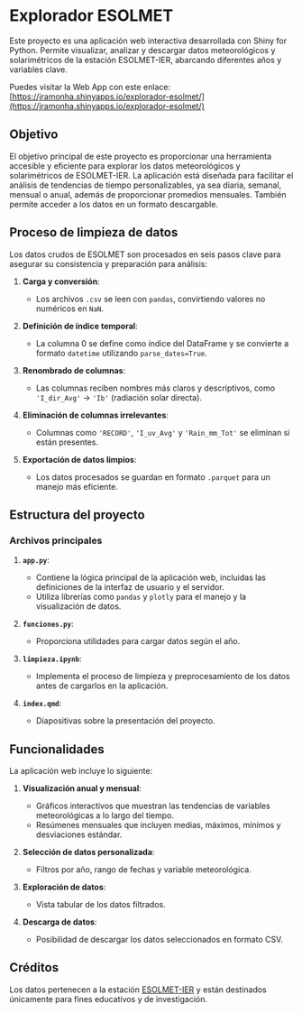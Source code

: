 # Explorador ESOLMET

Este proyecto es una aplicación web interactiva desarrollada con Shiny for Python. Permite visualizar, analizar y descargar datos meteorológicos y solarimétricos de la estación ESOLMET-IER, abarcando diferentes años y variables clave.

Puedes visitar la Web App con este enlace:
[https://jramonha.shinyapps.io/explorador-esolmet/](https://jramonha.shinyapps.io/explorador-esolmet/)


## Objetivo

El objetivo principal de este proyecto es proporcionar una herramienta accesible y eficiente para explorar los datos meteorológicos y solarimétricos de ESOLMET-IER. La aplicación está diseñada para facilitar el análisis de tendencias de tiempo personalizables, ya sea diaria, semanal, mensual o anual, además de proporcionar promedios mensuales. También permite acceder a los datos en un formato descargable.


## Proceso de limpieza de datos

Los datos crudos de ESOLMET son procesados en seis pasos clave para asegurar su consistencia y preparación para análisis:

1. **Carga y conversión**:  
   - Los archivos `.csv` se leen con `pandas`, convirtiendo valores no numéricos en `NaN`.

2. **Definición de índice temporal**:  
   - La columna 0 se define como índice del DataFrame y se convierte a formato `datetime` utilizando `parse_dates=True`.

3. **Renombrado de columnas**:  
   - Las columnas reciben nombres más claros y descriptivos, como `'I_dir_Avg'` → `'Ib'` (radiación solar directa).

4. **Eliminación de columnas irrelevantes**:  
   - Columnas como `'RECORD'`, `'I_uv_Avg'` y `'Rain_mm_Tot'` se eliminan si están presentes.

5. **Exportación de datos limpios**:  
   - Los datos procesados se guardan en formato `.parquet` para un manejo más eficiente.


## Estructura del proyecto

### Archivos principales

1. **`app.py`**:
   - Contiene la lógica principal de la aplicación web, incluidas las definiciones de la interfaz de usuario y el servidor.
   - Utiliza librerías como `pandas` y `plotly` para el manejo y la visualización de datos.

2. **`funciones.py`**:
   - Proporciona utilidades para cargar datos según el año.

3. **`limpieza.ipynb`**:
   - Implementa el proceso de limpieza y preprocesamiento de los datos antes de cargarlos en la aplicación.

4. **`index.qmd`**:
   - Diapositivas sobre la presentación del proyecto.


## Funcionalidades

La aplicación web incluye lo siguiente:

1. **Visualización anual y mensual**:
   - Gráficos interactivos que muestran las tendencias de variables meteorológicas a lo largo del tiempo.
   - Resúmenes mensuales que incluyen medias, máximos, mínimos y desviaciones estándar.

2. **Selección de datos personalizada**:
   - Filtros por año, rango de fechas y variable meteorológica.

3. **Exploración de datos**:
   - Vista tabular de los datos filtrados.

4. **Descarga de datos**:
   - Posibilidad de descargar los datos seleccionados en formato CSV.


## Créditos
Los datos pertenecen a la estación [ESOLMET-IER](https://esolmet.ier.unam.mx/) y están destinados únicamente para fines educativos y de investigación.
